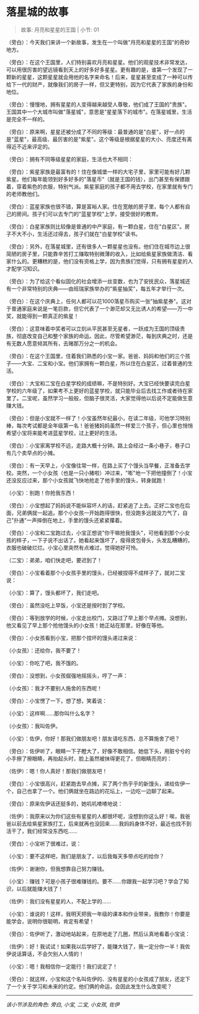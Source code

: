 # 落星城的故事

> 故事: 月亮和星星的王国 | 小节: 01

（旁白）：今天我们来讲一个新故事，发生在一个叫做"月亮和星星的王国"的奇妙地方。

（旁白）：在这个王国里，人们特别喜欢月亮和星星。他们的观星技术非常发达，可以用很厉害的望远镜看到天上的好多好多星星。更有趣的是，谁第一个发现了一颗新的星星，这颗星星就会用他的名字来命名！后来，星星甚至变成了一种可以传给下一代的财产，就像我们的房子一样，但又更特别，因为它代表了家族的身份和地位。

（旁白）：慢慢地，拥有星星的人变得越来越受人尊敬，他们成了王国的"贵族"。王国其中一个大城市叫做"落星城"，意思是"星星落下的城市"。在落星城里，生活是完全不一样的。

（旁白）：原来啊，星星还被分成了不同的等级：最普通的是"白星"，好一点的是"蓝星"，最高级、最厉害的是"紫星"。这个等级是根据星星的大小、亮度还有离得近不近来评定的。

（旁白）：拥有不同等级星星的家庭，生活也大不相同：

（旁白）：紫星家族是最富有的！住在像城堡一样的大宅子里，家里可能有好几颗紫星。他们每年能领到好多好多的"落星币"（就是王国的钱），出门甚至有保镖跟着，穿着紫色的衣服，特别气派。紫星家庭的孩子都不用去学校，在家里就有专门的老师教他们。

（旁白）：蓝星家族也很不错，算是富裕人家。住在宽敞的房子里，每个人都有自己的房间。孩子们可以去专门的"蓝星学校"上学，接受很好的教育。

（旁白）：白星家族则比较像是普通的中产家庭，有一颗白星，住在"白星区"。房子不大不小，生活还过得去，孩子们就在"白星学校"读书。

（旁白）：另外，在落星城里，还有很多人一颗星星也没有。他们住在城市边上很简陋的房子里，只能靠辛苦打工赚取特别微薄的收入，比如给紫星家族做清洁、看家什么的。更糟糕的是，他们没有资格上学，因为贵族们觉得，只有拥有星星的人才配学习知识。

（旁白）：为了给这个看似固化的社会增添一丝变数，也为了安抚民众，落星城还有一个非常特别的庆典——由班瑞家族举办的"紫星抽奖"，每五年才举行一次。

（旁白）：在这个庆典上，任何人都可以花1000落星币购买一张"抽紫星券"。这对于普通家庭来说是一笔巨款，但它代表了一个渺茫却又无比诱人的希望——万一中奖，就能得到一颗真正的紫星！

（旁白）：这意味着中奖者可以立刻从平民甚至无星者，一跃成为王国的顶级贵族，彻底改变自己和整个家族的命运。因此，尽管希望渺茫，每到庆典之时，还是有无数人愿意倾其所有，去赌那万分之一的机会。

（旁白）：在这个王国里，住着我们熟悉的小宝一家。爸爸、妈妈和他们的三个孩子——大宝、二宝和小宝。他们家拥有一颗白星，所以住在白星区，过着普通的生活。

（旁白）：大宝和二宝在白星学校的成绩嘛，不是特别好。大宝已经快要读完白星学校的六年级了，如果考不上更好的蓝星学校，就只能毕业后去找工作或者待在家里了。二宝呢，虽然学习一般般，但脑子很灵活，大家觉得他以后说不定能做生意赚大钱。

（旁白）：但是小宝就不一样了！小宝虽然年纪最小，在读二年级，可他学习特别棒，每次考试都是全年级第一名！爸爸猪妈妈虽然一样爱三个孩子，但心里也悄悄希望小宝将来能考进蓝星学校，过上更好的生活。

（旁白）：小宝家离学校不远，走路大概十分钟。路上会经过一条小巷子，巷子口有几个卖早点的小摊。

（旁白）：有一天早上，小宝像往常一样，在路上买了个馒头当早餐，正准备去学校。突然，一个小女孩（也是一只小猪啦）冲过来，"嘭"地一下把他撞倒了！小宝还没反应过来，那个小女孩就飞快地抢走了他手里的馒头，转身就跑！

（小宝）：别跑！你抢我东西！

（旁白）：小宝想起了妈妈说不能纵容坏人的话，赶紧追了上去。正好二宝也在后面，兄弟俩就一起追。那个小女孩一开始跑得很快，但没跑多远就没力气了，自己"扑通"一声摔倒在地上，手里的馒头还紧紧攥着。

（旁白）：小宝和二宝跑过去，小宝正想说"你干嘛抢我馒头"，可他看到那个小女孩的样子，一下子说不出话了。她看起来饿坏了，瘦得皮包骨头，头发乱糟糟的，衣服也破破烂烂。小宝心里突然有点难过，觉得她好可怜。

（二宝）：弟弟，咱们快走吧，要迟到了！

（旁白）：小宝看着那个小女孩手里的馒头，已经被捏得不成样子了，就对二宝说：

（小宝）：算了，馒头都坏了，我们走吧。

（旁白）：虽然没吃上早饭，小宝还是按时到了学校。

（旁白）：等到放学的时候，小宝走出校门，又路过了早上那个早点摊。没想到，他又看见了早上那个抢他馒头的小女孩！她正站在那里，好像在等他。

（旁白）：小女孩看到小宝，把那个捏坏的馒头递过来说：

（小女孩）：还给你，我不要了！

（小宝）：你吃了吧，我不饿的。

（旁白）：没想到，小女孩倔强地摇摇头，哼了一声：

（小女孩）：我才不要别人施舍的东西呢！

（旁白）：小宝愣了一下，想了想，笑着说：

（小宝）：这样啊......那你叫什么名字？

（小女孩）：我叫佐伊。

（小宝）：佐伊，你好！那我们做朋友吧！朋友请吃东西，总不算施舍了吧？

（旁白）：佐伊听了，眼睛一下子瞪大了，好像不敢相信。她低下头，用脏兮兮的小手擦了擦眼睛，再抬起头时，脸上虽然被抹得更花了，但眼睛亮亮的：

（佐伊）：嗯！你人真好！那我们做朋友吧！

（旁白）：小宝很高兴，赶紧跑去早点摊，买了两个热乎乎的新馒头，递给佐伊一个，自己也拿了一个。他们俩就坐在路边的花坛上，一边吃一边聊了起来。

（旁白）：原来佐伊话还挺多的，她叽叽喳喳地说：

（佐伊）：我原来以为你们这些有星星的人都很坏呢，没想到你这么好！唉，我爸爸以前去给紫星家族打工，后来就再也没回来......我妈妈身体不好，最近也找不到活干了，我们经常没东西吃......

（旁白）：小宝听了很难过，说：

（小宝）：要不这样吧，我们是朋友了，以后我每天多带点吃的给你？

（佐伊）：谢谢你，但我想靠自己努力赚钱。

（小宝）：赚钱？可是小孩子很难赚钱的。要不......你跟我一起学习吧？学会了知识，以后就能赚大钱了！

（佐伊）：我们没有星星的人，不配上学的......

（小宝）：谁说的！这样，我明天把我一年级的课本和作业带来，我教你！你要是能学会，说明你很聪明，肯定有希望！

（旁白）：佐伊听了，激动地站起来，在原地走了几圈，然后认真地看着小宝说：

（佐伊）：好！我试试！如果我以后学好了，能赚大钱了，我一定分你一半！我佐伊说话算话，不会欠别人人情的！

（小宝）：嗯！我相信你一定能行！我们说定了！

（旁白）：就这样，小宝和这个名叫佐伊的、没有星星的小女孩成了朋友，还定下了一个关于学习和未来的约定。他们俩的命运，会因此发生什么改变呢？

---
*该小节涉及的角色: 旁白, 小宝, 二宝, 小女孩, 佐伊*